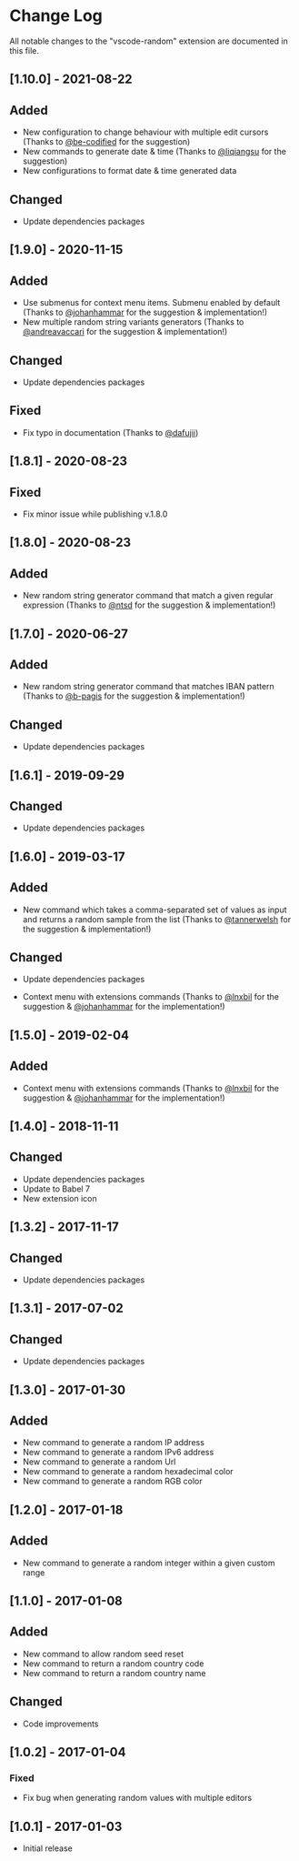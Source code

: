 # Change Log
All notable changes to the "vscode-random" extension are documented in this file.

## [1.10.0] - 2021-08-22
## Added
- New configuration to change behaviour with multiple edit cursors (Thanks to [@be-codified](https://github.com/be-codified) for the suggestion)
- New commands to generate date & time (Thanks to [@liqiangsu](https://github.com/liqiangsu) for the suggestion)
- New configurations to format date & time generated data

## Changed
- Update dependencies packages

## [1.9.0] - 2020-11-15
## Added
- Use submenus for context menu items. Submenu enabled by default (Thanks to [@johanhammar](https://github.com/johanhammar) for the suggestion & implementation!)
- New multiple random string variants generators (Thanks to [@andreavaccari](https://github.com/andreavaccari) for the suggestion & implementation!)

## Changed
- Update dependencies packages

## Fixed
- Fix typo in documentation (Thanks to [@dafujii](https://github.com/dafujii))

## [1.8.1] - 2020-08-23
## Fixed
- Fix minor issue while publishing v.1.8.0

## [1.8.0] - 2020-08-23
## Added
- New random string generator command that match a given regular expression (Thanks to [@ntsd](https://github.com/ntsd) for the suggestion & implementation!)

## [1.7.0] - 2020-06-27
## Added
- New random string generator command that matches IBAN pattern (Thanks to [@b-pagis](https://github.com/b-pagis) for the suggestion & implementation!)

## Changed
- Update dependencies packages

## [1.6.1] - 2019-09-29
## Changed
- Update dependencies packages

## [1.6.0] - 2019-03-17
## Added
- New command which takes a comma-separated set of values as input and returns a random sample from the list (Thanks to [@tannerwelsh](https://github.com/tannerwelsh) for the suggestion & implementation!)

## Changed
- Update dependencies packages

- Context menu with extensions commands (Thanks to [@lnxbil](https://github.com/lnxbil) for the suggestion & [@johanhammar](https://github.com/johanhammar) for the implementation!)

## [1.5.0] - 2019-02-04
## Added
- Context menu with extensions commands (Thanks to [@lnxbil](https://github.com/lnxbil) for the suggestion & [@johanhammar](https://github.com/johanhammar) for the implementation!)

## [1.4.0] - 2018-11-11
## Changed
- Update dependencies packages
- Update to Babel 7
- New extension icon

## [1.3.2] - 2017-11-17
## Changed
- Update dependencies packages

## [1.3.1] - 2017-07-02
## Changed
- Update dependencies packages

## [1.3.0] - 2017-01-30
## Added
- New command to generate a random IP address
- New command to generate a random IPv6 address
- New command to generate a random Url
- New command to generate a random hexadecimal color
- New command to generate a random RGB color

## [1.2.0] - 2017-01-18
## Added
- New command to generate a random integer within a given custom range

## [1.1.0] - 2017-01-08
## Added
- New command to allow random seed reset
- New command to return a random country code
- New command to return a random country name

## Changed
- Code improvements

## [1.0.2] - 2017-01-04
### Fixed
- Fix bug when generating random values with multiple editors

## [1.0.1] - 2017-01-03
- Initial release